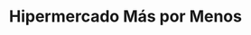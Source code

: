 ---
title: "Hipermercado Más por Menos"
url: /puerto-la-cruz/hipermercado-mas-por-menos/
shop: supermercado
---